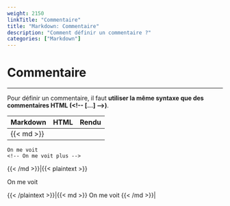 ```yaml
---
weight: 2150
linkTitle: "Commentaire"
title: "Markdown: Commentaire"
description: "Comment définir un commentaire ?"
categories: ["Markdown"]
---
```


# Commentaire
---

Pour définir un commentaire, il faut **utiliser la même syntaxe que des commentaires HTML (\<\!\-\- [...] \-\-\>)**.

| Markdown | HTML | Rendu |
| -------- | ---- | ----- |
|{{< md >}}
```
On me voit
<!-- On me voit plus -->
```
{{< /md >}}|{{< plaintext >}}
<p>On me voit<p>
<!-- On me voit plus -->
{{< /plaintext >}}|{{< md >}}
On me voit
<!-- On me voit plus -->
{{< /md >}}|
